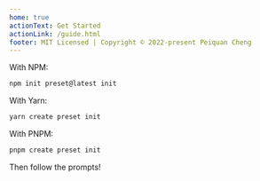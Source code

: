 ```yaml
---
home: true
actionText: Get Started
actionLink: /guide.html
footer: MIT Licensed | Copyright © 2022-present Peiquan Cheng
---
```


With NPM:

```bash
npm init preset@latest init
```

With Yarn:

```bash
yarn create preset init
```

With PNPM:

```bash
pnpm create preset init
```

Then follow the prompts!